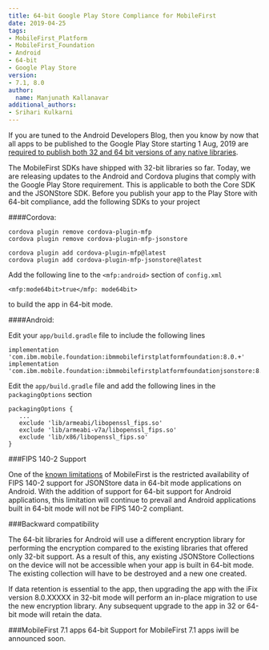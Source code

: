 ```yaml
---
title: 64-bit Google Play Store Compliance for MobileFirst  
date: 2019-04-25
tags:
- MobileFirst_Platform
- MobileFirst_Foundation
- Android
- 64-bit
- Google Play Store
version:
- 7.1, 8.0
author:
  name: Manjunath Kallanavar
additional_authors:
- Srihari Kulkarni
---
```



If you are tuned to the Android Developers Blog, then you know by now that all apps to be published to the Google Play Store starting 1 Aug, 2019 are [required to publish both 32 and 64 bit versions of any native libraries](https://android-developers.googleblog.com/2019/01/get-your-apps-ready-for-64-bit.html). 

The MobileFirst SDKs have shipped with 32-bit libraries so far. Today, we are releasing updates to the Android and Cordova plugins that comply with the Google Play Store requirement. This is applicable to both the Core SDK and the JSONStore SDK. Before you publish your app to the Play Store with 64-bit compliance, add the following SDKs to your project 

####Cordova:

```
cordova plugin remove cordova-plugin-mfp
cordova plugin remove cordova-plugin-mfp-jsonstore

cordova plugin add cordova-plugin-mfp@latest
cordova plugin add cordova-plugin-mfp-jsonstore@latest
```
Add the following line to the `<mfp:android>` section of `config.xml`
```
<mfp:mode64bit>true</mfp: mode64bit>
```
to build the app in 64-bit mode. 

####Android:

Edit your `app/build.gradle` file to include the following lines

```
implementation 'com.ibm.mobile.foundation:ibmmobilefirstplatformfoundation:8.0.+'
implementation 'com.ibm.mobile.foundation:ibmmobilefirstplatformfoundationjsonstore:8.0.+'
```
Edit the `app/build.gradle` file and add the following lines in the `packagingOptions` section 

```
packagingOptions {
   ...
   exclude 'lib/armeabi/libopenssl_fips.so'
   exclude 'lib/armeabi-v7a/libopenssl_fips.so'
   exclude 'lib/x86/libopenssl_fips.so'
}
```



###FIPS 140-2 Support

One of the [known limitations](https://mobilefirstplatform.ibmcloud.com/tutorials/it/foundation/8.0/product-overview/release-notes/known-issues-limitations/#fips-104-2-feature-limitations) of MobileFirst is the restricted availability of FIPS 140-2 support for JSONStore data in 64-bit mode applications on Android. With the addition of support for 64-bit support for Android applications, this limitation will continue to prevail and Android applications built in 64-bit mode will not be FIPS 140-2 compliant. 

###Backward compatibility 

The 64-bit libraries for Android will use a different encryption library for performing the encryption compared to the existing libraries that offered only 32-bit support. As a result of this, any existing JSONStore Collections on the device will not be accessible when your app is built in 64-bit mode. The existing collection will have to be destroyed and a new one created.
 
If data retention is essential to the app, then upgrading the app with the iFix version 8.0.XXXXX in 32-bit mode will perform an in-place migration to use the new encryption library. Any subsequent upgrade to the app in 32 or 64-bit mode will retain the data. 


###MobileFirst 7.1 apps 
64-bit Support for MobileFirst 7.1 apps iwill be announced soon. 